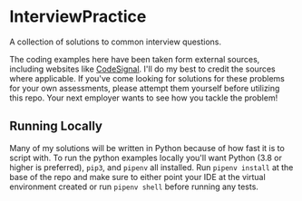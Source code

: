 # InterviewPractice

A collection of solutions to common interview questions.

The coding examples here have been taken form external sources, including websites like [CodeSignal](https://app.codesignal.com/).
I'll do my best to credit the sources where applicable.
If you've come looking for solutions for these problems for your own assessments, please attempt them yourself before utilizing this repo.
Your next employer wants to see how you tackle the problem!

## Running Locally

Many of my solutions will be written in Python because of how fast it is to script with.
To run the python examples locally you'll want Python (3.8 or higher is preferred), `pip3`, and `pipenv` all installed.
Run `pipenv install` at the base of the repo and make sure to either point your IDE at the virtual environment created or run `pipenv shell` before running any tests.
